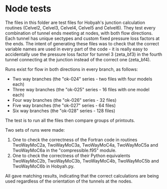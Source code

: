 # Node tests

The files in this folder are test files for Hobyah's junction
calculation routines (Celvel2, Celvel3, Celvel4, Celvel5 and
Celvel6).
They test every combination of tunnel ends meeting at nodes, with
both flow directions.  Each tunnel has unique sectypes and custom
fixed pressure loss factors at the ends.  The intent of generating
these files was to check that the correct variable names are used
in every part of the code - it is really easy to accidentally use
the pressure loss factor for tunnel 3 (zeta_bf3) in the fourth tunnel
connecting at the junction instead of the correct one (zeta_bf4).

Runs exist for flow in both directions in every branch, as follows:
 * Two way branches (the "ok-024" series - two files with four models each)
 * Three way branches (the "ok-025" series - 16 files with one model each)
 * Four way branches (the "ok-026" series - 32 files)
 * Five way branches (the "ok-027" series - 64 files)
 * Six way branches (the "ok-028" series - 128 files)

The test is to run all the files then compare groups of printouts.

Two sets of runs were made:
1) One to check the correctness of the Fortran code in routines
   TwoWayMoC2a, TwoWayMoC3a, TwoWayMoC4a, TwoWayMoC5a and TwoWayMoC6a
   in the "compressible.f95" module.
2) One to check the correctness of their Python equivalents TwoWayMoC2b,
   TwoWayMoC3b, TwoWayMoC4b, TwoWayMoC5b and TwoWayMoC6b in Hobyah.py.

All gave matching results, indicating that the correct calculations are
being used regardless of the orientation of the tunnels at the nodes.
